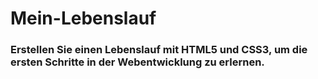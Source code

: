 # Mein-Lebenslauf
### Erstellen Sie einen Lebenslauf mit HTML5 und CSS3, um die ersten Schritte in der Webentwicklung zu erlernen.
